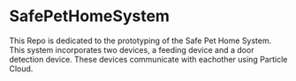 # SafePetHomeSystem
This Repo is dedicated to the prototyping of the Safe Pet Home System. This system incorporates two devices, a feeding device and a door detection device. These devices communicate with eachother using Particle Cloud.
